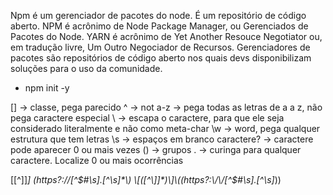Npm é um gerenciador de pacotes do node. É um repositório de código aberto.
NPM é acrônimo de Node Package Manager, ou Gerenciados de Pacotes do Node.
YARN é acrônimo de Yet Another Resouce Negotiator ou, em tradução livre, Um Outro Negociador de Recursos. 
Gerenciadores de pacotes são repositórios de código aberto nos quais devs disponibilizam soluções para o uso da comunidade.
- npm init -y


[] -> classe, pega parecido
^ -> not
a-z -> pega todas as letras de a a z, não pega caractere especial
\ -> escapa o caractere, para que ele seja considerado literalmente e não como meta-char
\w -> word, pega qualquer estrutura que tem letras
\s -> espaços em branco
caractere? -> caractere pode aparecer 0 ou mais vezes
() -> grupos
. -> curinga para qualquer caractere.  Localize 0 ou mais ocorrências

\[[^\]]*\]
\(https?:\/\/[^$#\s].[^\s]*\)
\[([^\]]*)\]\((https?:\/\/[^$#\s].[^\s]*)\)